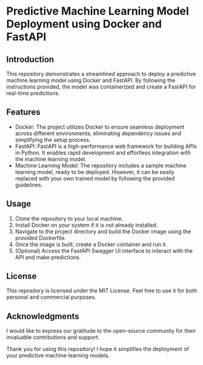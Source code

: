 # Predictive Machine Learning Model Deployment using Docker and FastAPI
## Introduction
This repository demonstrates a streamlined approach to deploy a predictive machine learning model using Docker and FastAPI. By following the instructions provided, the model was containerized and create a FastAPI for real-time predictions.
## Features
- Docker: The project utilizes Docker to ensure seamless deployment across different environments, eliminating dependency issues and simplifying the setup process.
- FastAPI: FastAPI is a high-performance web framework for building APIs in Python. It enables rapid development and effortless integration with the machine learning model.
- Machine Learning Model: The repository includes a sample machine learning model, ready to be deployed. However, it can be easily replaced with your own trained model by following the provided guidelines.
## Usage
1. Clone the repository to your local machine.
2. Install Docker on your system if it is not already installed.
3. Navigate to the project directory and build the Docker image using the provided Dockerfile.
4. Once the image is built, create a Docker container and run it.
5. (Optional) Access the FastAPI Swagger UI interface to interact with the API and make predictions.
## License
This repository is licensed under the MIT License. Feel free to use it for both personal and commercial purposes.
## Acknowledgments

I would like to express our gratitude to the open-source community for their invaluable contributions and support.

Thank you for using this repository! I hope it simplifies the deployment of your predictive machine learning models.
